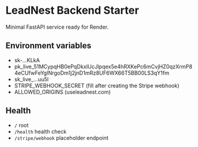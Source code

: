 # LeadNest Backend Starter

Minimal FastAPI service ready for Render.

## Environment variables
- sk-...KLkA
- pk_live_51MCypqHB0ePqDkxIUcJlpqex5e4hRXKePc6mCvjHZ0qzXrmP84eCUfwFeYgINrgoDm1j2jnD1mRz8UF6WX66T5BB00LS3qY1fm
- sk_live_...uu5l
- STRIPE_WEBHOOK_SECRET (fill after creating the Stripe webhook)
- ALLOWED_ORIGINS (useleadnest.com)

## Health
- `/` root
- `/health` health check
- `/stripe/webhook` placeholder endpoint
